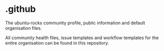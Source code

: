 # .github
The ubuntu-rocks community profile, public information and default organisation files.

All community health files, issue templates and workflow templates for the entire organisation can be found in this repository.
